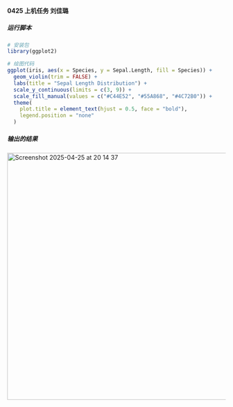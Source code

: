 #### 0425 上机任务 刘佳璐
##### 运行脚本
```r
# 安装包
library(ggplot2)

# 绘图代码
ggplot(iris, aes(x = Species, y = Sepal.Length, fill = Species)) +
  geom_violin(trim = FALSE) +
  labs(title = "Sepal Length Distribution") +
  scale_y_continuous(limits = c(3, 9)) +
  scale_fill_manual(values = c("#C44E52", "#55A868", "#4C72B0")) +
  theme(
    plot.title = element_text(hjust = 0.5, face = "bold"),
    legend.position = "none"
  )
```

##### 输出的结果
<img width="569" alt="Screenshot 2025-04-25 at 20 14 37" src="https://github.com/user-attachments/assets/490b1ab0-ab60-485a-9c33-5067013dae93" />

